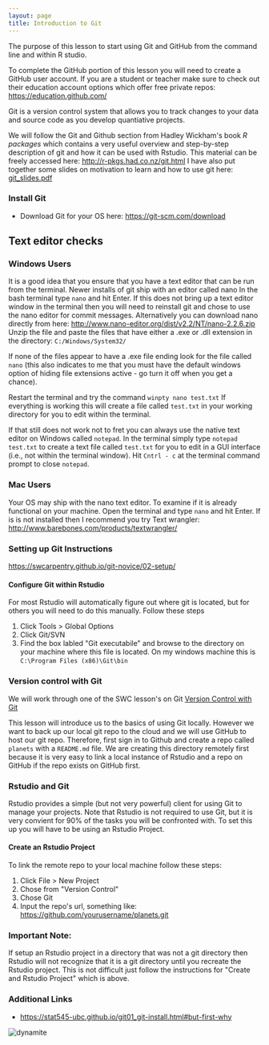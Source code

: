 ```yaml
---
layout: page
title: Introduction to Git
---
```


The purpose of this lesson to start using Git and GitHub from the command line
and within R studio.

To complete the GitHub portion of this lesson you will need to create a 
GitHub user account. If you are a student or teacher make sure to check out their
education account options which offer free private repos: 
<https://education.github.com/>

Git is a version control system that allows you to track changes to your data
and source code as you develop quantiative projects. 

We will follow the Git and Github section from Hadley Wickham's book *R packages* 
which contains a very useful overview and step-by-step description of git and
how it can be used with Rstudio. This material can be freely accessed here:
<http://r-pkgs.had.co.nz/git.html> I have also put together some slides on 
motivation to learn and how to use git here: [git_slides.pdf](./lessons/git_slides.pdf) 

### Install Git

* Download Git for your OS here: 
<https://git-scm.com/download>

## Text editor checks
### Windows Users
It is a good idea that you ensure that you have a text editor that can be run
from the terminal. Newer installs of git ship with an editor called nano
In the bash terminal type `nano` and hit Enter. 
If this does not bring up a text editor window in the terminal then you will
need to reinstall git and chose to use the nano editor for commit messages. Alternatively you can download nano directly from here: 
<http://www.nano-editor.org/dist/v2.2/NT/nano-2.2.6.zip>
Unzip the file and paste the files that have either a .exe or .dll extension
in the directory: `C:/Windows/System32/`

If none of the files appear to have a .exe file ending look for the file called
`nano` (this also indicates to me that you must have the default windows
option of hiding file extensions active - go turn it off when you get a chance).

Restart the terminal and try the command `winpty nano test.txt` If everything
is working this will create a file called `test.txt` in your working directory 
for you to edit within the terminal. 

If that still does not work not to fret you can always use the native text editor
on Windows called `notepad`. 
In the terminal simply type `notepad test.txt` to create a text file called
`test.txt` for you to edit in a GUI interface (i.e., not within the terminal window). 
Hit `Cntrl - c` at the terminal command prompt to close `notepad`. 

### Mac Users
Your OS may ship with the nano text editor. To examine if it is already 
functional on your machine. Open the terminal and type `nano` and hit Enter.
If is is not installed then I recommend you try Text wrangler: 
<http://www.barebones.com/products/textwrangler/>

### Setting up Git Instructions
https://swcarpentry.github.io/git-novice/02-setup/


#### Configure Git within Rstudio 
For most Rstudio will automatically figure out where git is located, but for others you will need to do this manually. Follow these steps

1. Click Tools > Global Options
2. Click Git/SVN 
3. Find the box labled "Git executabile" and browse to the directory on your
machine where this file is located. On my windows machine this is 
`C:\Program Files (x86)\Git\bin`


### Version control with Git
We will work through one of the SWC lesson's on Git
[Version Control with Git](http://swcarpentry.github.io/git-novice/)

This lesson will introduce us to the basics of using Git locally. However we want to back up our local git repo to the cloud and we will use GitHub to host our git repo. Therefore, first sign in to Github and create a repo called `planets` with a `README.md` file. We are creating this directory remotely first because it is very easy to link a local instance of Rstudio and a repo on GitHub if the repo exists on GitHub first. 

### Rstudio and Git
Rstudio provides a simple (but not very powerful) client for using Git to manage
your projects. Note that Rstudio is not required to use Git, but it is very 
convient for 90% of the tasks you will be confronted with. To set this up you
will have to be using an Rstudio Project. 

#### Create an Rstudio Project
To link the remote repo to your local machine follow these steps:

1. Click File > New Project
2. Chose from "Version Control"
3. Chose Git
4. Input the repo's url, something like: https://github.com/yourusername/planets.git


### Important Note:
If setup an Rstudio project in a directory that was not a git directory then 
Rstudio will not recognize that it is a git directory until you recreate the 
Rstudio project. This is not difficult just follow the instructions for 
"Create and Rstudio Project" which is above.

### Additional Links
* <https://stat545-ubc.github.io/git01_git-install.html#but-first-why>

![dynamite](../figures/serious_git.png)
